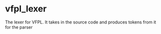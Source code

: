 # vfpl_lexer

The lexer for VFPL. It takes in the source code and produces tokens from it for the parser